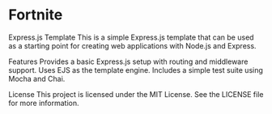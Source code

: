 # Fortnite

Express.js Template
This is a simple Express.js template that can be used as a starting point for creating web applications with Node.js and Express.

Features
Provides a basic Express.js setup with routing and middleware support.
Uses EJS as the template engine.
Includes a simple test suite using Mocha and Chai.

License
This project is licensed under the MIT License. See the LICENSE file for more information.